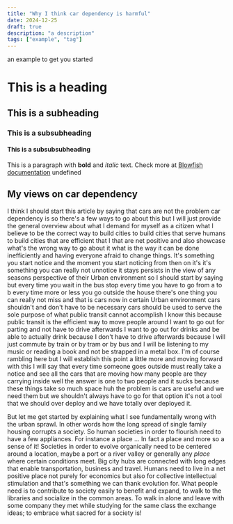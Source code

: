 ```yaml
---
title: "Why I think car dependency is harmful"
date: 2024-12-25
draft: true
description: "a description"
tags: ["example", "tag"]
---
```

 an example to get you started
# This is a heading
## This is a subheading
### This is a subsubheading
#### This is a subsubsubheading
This is a paragraph with **bold** and *italic* text.
Check more at [Blowfish documentation](https://blowfish.page/)
undefined

## My views on car dependency

I think I should start this article by saying that cars are not the problem car dependency is so there's a few ways to go about this but I will just provide the general overview about what I demand for myself as a citizen what I believe to be the correct way to build cities to build cities that serve humans to build cities that are efficient that I that are net positive and also showcase what's the wrong way to go about it what is the way it can be done inefficiently and having everyone afraid to change things. It's something you start notice and the moment you start noticing from then on it's it's something you can really not unnotice it stays persists in the view of any seasons perspective of their Urban environment so I should start by saying but every time you wait in the bus stop every time you have to go from a to b every time more or less you go outside the house there's one thing you can really not miss and that is cars now in certain Urban environment cars shouldn't and don't have to be necessary cars should be used to serve the sole purpose of what public transit cannot accomplish I know this because public transit is the efficient way to move people around I want to go out for parting and not have to drive afterwards I want to go out for drinks and be able to actually drink because I don't have to drive afterwards because I will just commute by train or by tram or by bus and I will be listening to my music or reading a book and not be strapped in a metal box. I'm of course rambling here but I will establish this point a little more and moving forward with this I will say that every time someone goes outside must really take a notice and see all the cars that are moving how many people are they carrying inside well the answer is one to two people and it sucks because these things take so much space huh the problem is cars are useful and we need them but we shouldn't always have to go for that option it's not a tool that we should over deploy and we have totally over deployed it.

But let me get started by explaining what I see fundamentally wrong with the urban sprawl. In other words how the long spread of single family housing corrupts a society.
So human societies in order to flourish need to have a few appliances. For instance a place ... In fact a place and more so a sense of it! Societies in order to evolve organically need to be centered around a location, maybe a port or a river valley or generally any _place_ where certain conditions meet. Big city hubs are connected with long edges that enable transportation, business and travel. Humans need to live in a net positive place not purely for economics but also for collective intellectual stimulation and that's something we can thank evolution for. What people need is to contribute to society easily to benefit and expand, to walk to the libraries and socialize in the common areas. To walk in alone and leave with some company they met while studying for the same class the exchange ideas; to embrace what sacred for a society is!